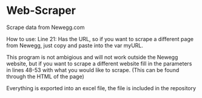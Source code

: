 # Web-Scraper
Scrape data from Newegg.com

How to use:
Line 21: Has the URL, so if you want to scrape a different page from Newegg, just copy and paste into the var myURL.

This program is not ambigious and will not work outside the Newegg website, but if you want to scrape a different website fill in the parameters in lines 48-53 with what you would like to scrape. (This can be found through the HTML of the page)

Everything is exported into an excel file, the file is included in the repository

